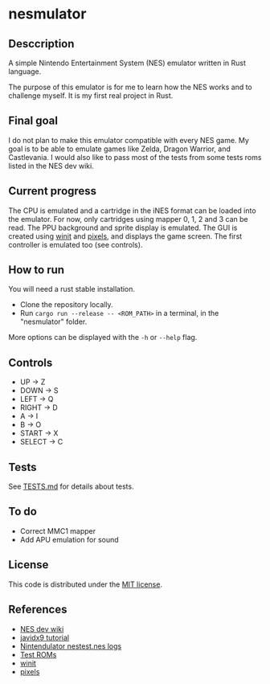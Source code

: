 # nesmulator

## Desccription

A simple Nintendo Entertainment System (NES) emulator written in Rust language.

The purpose of this emulator is for me to learn how the NES works and to challenge myself.
It is my first real project in Rust.

## Final goal

I do not plan to make this emulator compatible with every NES game.
My goal is to be able to emulate games like Zelda, Dragon Warrior, and Castlevania.
I would also like to pass most of the tests from some tests roms listed in the NES dev wiki.

## Current progress

The CPU is emulated and a cartridge in the iNES format can be loaded into the emulator.
For now, only cartridges using mapper 0, 1, 2 and 3 can be read.
The PPU background and sprite display is emulated.
The GUI is created using [winit](https://github.com/rust-windowing/winit) and [pixels](https://github.com/parasyte/pixels), and displays the game screen.
The first controller is emulated too (see controls).

## How to run

You will need a rust stable installation.

* Clone the repository locally.
* Run `cargo run --release -- <ROM_PATH>` in a terminal, in the "nesmulator" folder.

More options can be displayed with the `-h` or `--help` flag.

## Controls

* UP -> Z
* DOWN -> S
* LEFT -> Q
* RIGHT -> D
* A -> I
* B -> O
* START -> X
* SELECT -> C

## Tests

See [TESTS.md](TESTS.md) for details about tests.

## To do

* Correct MMC1 mapper
* Add APU emulation for sound

## License

This code is distributed under the [MIT license](LICENSE).

## References

* [NES dev wiki](http://wiki.nesdev.com/w/index.php/Nesdev)
* [javidx9 tutorial](https://www.youtube.com/watch?v=F8kx56OZQhg&list=PLrOv9FMX8xJHqMvSGB_9G9nZZ_4IgteYf&index=2)
* [Nintendulator nestest.nes logs](https://www.qmtpro.com/~nes/misc/nestest.log)
* [Test ROMs](https://github.com/christopherpow/nes-test-roms)
* [winit](https://github.com/rust-windowing/winit)
* [pixels](https://github.com/parasyte/pixels)